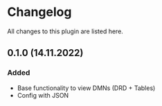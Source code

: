 # Changelog

All changes to this plugin are listed here.

## 0.1.0 (14.11.2022)

### Added

- Base functionality to view DMNs (DRD + Tables)
- Config with JSON